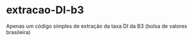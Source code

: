 # extracao-DI-b3
Apenas um código simples de extração da taxa DI da B3 (bolsa de valores brasileira)

